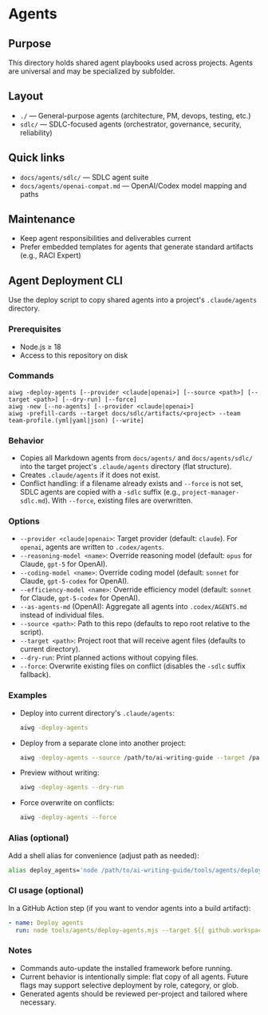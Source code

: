 # Agents

## Purpose

This directory holds shared agent playbooks used across projects. Agents are universal and may be
specialized by subfolder.

## Layout

- `./` — General-purpose agents (architecture, PM, devops, testing, etc.)
- `sdlc/` — SDLC-focused agents (orchestrator, governance, security, reliability)

## Quick links

- `docs/agents/sdlc/` — SDLC agent suite
- `docs/agents/openai-compat.md` — OpenAI/Codex model mapping and paths

## Maintenance

- Keep agent responsibilities and deliverables current
- Prefer embedded templates for agents that generate standard artifacts (e.g., RACI Expert)

## Agent Deployment CLI

Use the deploy script to copy shared agents into a project's `.claude/agents` directory.

### Prerequisites

- Node.js ≥ 18
- Access to this repository on disk

### Commands

```text
aiwg -deploy-agents [--provider <claude|openai>] [--source <path>] [--target <path>] [--dry-run] [--force]
aiwg -new [--no-agents] [--provider <claude|openai>]
aiwg -prefill-cards --target docs/sdlc/artifacts/<project> --team team-profile.(yml|yaml|json) [--write]
```

### Behavior

- Copies all Markdown agents from `docs/agents/` and `docs/agents/sdlc/` into the target
  project's `.claude/agents` directory (flat structure).
- Creates `.claude/agents` if it does not exist.
- Conflict handling: if a filename already exists and `--force` is not set, SDLC agents are copied
  with a `-sdlc` suffix (e.g., `project-manager-sdlc.md`). With `--force`, existing files are
  overwritten.

### Options

- `--provider <claude|openai>`: Target provider (default: `claude`). For `openai`, agents are written to `.codex/agents`.
- `--reasoning-model <name>`: Override reasoning model (default: `opus` for Claude, `gpt-5` for OpenAI).
- `--coding-model <name>`: Override coding model (default: `sonnet` for Claude, `gpt-5-codex` for OpenAI).
- `--efficiency-model <name>`: Override efficiency model (default: `sonnet` for Claude, `gpt-5-codex` for OpenAI).
- `--as-agents-md` (OpenAI): Aggregate all agents into `.codex/AGENTS.md` instead of individual files.
- `--source <path>`: Path to this repo (defaults to repo root relative to the script).
- `--target <path>`: Project root that will receive agent files (defaults to current directory).
- `--dry-run`: Print planned actions without copying files.
- `--force`: Overwrite existing files on conflict (disables the `-sdlc` suffix fallback).

### Examples

- Deploy into current directory's `.claude/agents`:
  ```bash
  aiwg -deploy-agents
  ```
- Deploy from a separate clone into another project:
  ```bash
  aiwg -deploy-agents --source /path/to/ai-writing-guide --target /path/to/another-project
  ```
- Preview without writing:
  ```bash
  aiwg -deploy-agents --dry-run
  ```
- Force overwrite on conflicts:
  ```bash
  aiwg -deploy-agents --force
  ```

### Alias (optional)

Add a shell alias for convenience (adjust path as needed):

```bash
alias deploy_agents='node /path/to/ai-writing-guide/tools/agents/deploy-agents.mjs'
```

### CI usage (optional)

In a GitHub Action step (if you want to vendor agents into a build artifact):

```yaml
- name: Deploy agents
  run: node tools/agents/deploy-agents.mjs --target ${{ github.workspace }}
```

### Notes

- Commands auto-update the installed framework before running.
- Current behavior is intentionally simple: flat copy of all agents. Future flags may support
  selective deployment by role, category, or glob.
- Generated agents should be reviewed per-project and tailored where necessary.
